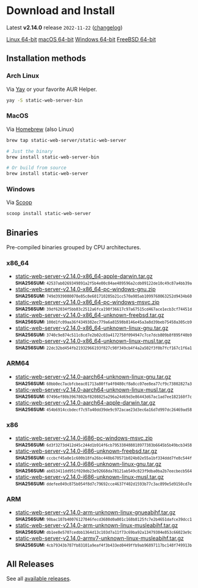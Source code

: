 # Download and Install

Latest **v2.14.0** release `2022-11-22` ([changelog](https://github.com/static-web-server/static-web-server/releases/tag/v2.14.0))

<div class="featured-downloads">

<a class="md-button md-button-sm" href="https://github.com/static-web-server/static-web-server/releases/download/v2.14.0/static-web-server-v2.14.0-x86_64-unknown-linux-gnu.tar.gz">Linux 64-bit</a> <a class="md-button md-button-sm" href="https://github.com/static-web-server/static-web-server/releases/download/v2.14.0/static-web-server-v2.14.0-x86_64-apple-darwin.tar.gz">macOS 64-bit</a>
<a class="md-button md-button-sm" href="https://github.com/static-web-server/static-web-server/releases/download/v2.14.0/static-web-server-v2.14.0-x86_64-pc-windows-msvc.zip">Windows 64-bit</a>
<a class="md-button md-button-sm" href="https://github.com/static-web-server/static-web-server/releases/download/v2.14.0/static-web-server-v2.14.0-x86_64-unknown-freebsd.tar.gz">FreeBSD 64-bit</a>

</div>

## Installation methods

### Arch Linux

Via [Yay](https://github.com/Jguer/yay) or your favorite AUR Helper.

```sh
yay -S static-web-server-bin
```

### MacOS

Via [Homebrew](https://brew.sh/) (also Linux)

```sh
brew tap static-web-server/static-web-server

# Just the binary
brew install static-web-server-bin

# Or build from source
brew install static-web-server
```

### Windows

Via [Scoop](https://scoop.sh/)

```powershell
scoop install static-web-server
```

## Binaries

Pre-compiled binaries grouped by CPU architectures.

### x86_64

- [static-web-server-v2.14.0-x86_64-apple-darwin.tar.gz](https://github.com/static-web-server/static-web-server/releases/download/v2.14.0/static-web-server-v2.14.0-x86_64-apple-darwin.tar.gz)<br>
<small>**SHA256SUM:** `42537ab0269349891a2f5b4e00c84ae489596a2cdb09122de10c49c87a4bb39a`</small>
- [static-web-server-v2.14.0-x86_64-pc-windows-gnu.zip](https://github.com/static-web-server/static-web-server/releases/download/v2.14.0/static-web-server-v2.14.0-x86_64-pc-windows-gnu.zip)<br>
<small>**SHA256SUM:** `749d3939080078e85c8e601710285b21cc570a985ab1099768063252d9434b60`</small>
- [static-web-server-v2.14.0-x86_64-pc-windows-msvc.zip](https://github.com/static-web-server/static-web-server/releases/download/v2.14.0/static-web-server-v2.14.0-x86_64-pc-windows-msvc.zip)<br>
<small>**SHA256SUM:** `39df62034f5bb83c2512a6fca198f36617c97a67515cd467ace1ecb3cf74451d`</small>
- [static-web-server-v2.14.0-x86_64-unknown-freebsd.tar.gz](https://github.com/static-web-server/static-web-server/releases/download/v2.14.0/static-web-server-v2.14.0-x86_64-unknown-freebsd.tar.gz)<br>
<small>**SHA256SUM:** `100d1fc09aa36f4349382ec779a6a81598b8146e45a3a8d39beb75458a305cb9`</small>
- [static-web-server-v2.14.0-x86_64-unknown-linux-gnu.tar.gz](https://github.com/static-web-server/static-web-server/releases/download/v2.14.0/static-web-server-v2.14.0-x86_64-unknown-linux-gnu.tar.gz)<br>
<small>**SHA256SUM:** `3740c9e874c511c8cd7e2b02c03a4172750f094947c7ce7dcb809b8f895f40b9`</small>
- [static-web-server-v2.14.0-x86_64-unknown-linux-musl.tar.gz](https://github.com/static-web-server/static-web-server/releases/download/v2.14.0/static-web-server-v2.14.0-x86_64-unknown-linux-musl.tar.gz)<br>
<small>**SHA256SUM:** `22dc32bd454fb21932966193f827c98f349cb4f4a2a502f3f0b7fcf167c1f6a1`</small>

### ARM64

- [static-web-server-v2.14.0-aarch64-unknown-linux-gnu.tar.gz](https://github.com/static-web-server/static-web-server/releases/download/v2.14.0/static-web-server-v2.14.0-aarch64-unknown-linux-gnu.tar.gz)<br>
<small>**SHA256SUM:** `60bb0ec7acbfcbeac01713a80ffa4f0480cf8a8cc07ee8ea77cf9c73802827a3`</small>
- [static-web-server-v2.14.0-aarch64-unknown-linux-musl.tar.gz](https://github.com/static-web-server/static-web-server/releases/download/v2.14.0/static-web-server-v2.14.0-aarch64-unknown-linux-musl.tar.gz)<br>
<small>**SHA256SUM:** `07496ef80b3967802bf8208825a296a24d69d3e86443d67ac1ad7ee182160f7c`</small>
- [static-web-server-v2.14.0-aarch64-apple-darwin.tar.gz](https://github.com/static-web-server/static-web-server/releases/download/v2.14.0/static-web-server-v2.14.0-aarch64-apple-darwin.tar.gz)<br>
<small>**SHA256SUM:** `454b6914ccbdecf7c97a40dd39de9c972acae23d3ec6a16d7d997dc26469ad58`</small>

### x86

- [static-web-server-v2.14.0-i686-pc-windows-msvc.zip](https://github.com/static-web-server/static-web-server/releases/download/v2.14.0/static-web-server-v2.14.0-i686-pc-windows-msvc.zip)<br>
<small>**SHA256SUM:** `6d3f3273d412d45c244d1b914f6cb795338488818977383b6645b5b49bcb3458`</small>
- [static-web-server-v2.14.0-i686-unknown-freebsd.tar.gz](https://github.com/static-web-server/static-web-server/releases/download/v2.14.0/static-web-server-v2.14.0-i686-unknown-freebsd.tar.gz)<br>
<small>**SHA256SUM:** `cccbcf45a0e1c600b18fa26bc448b670571b024b02e55a1bf334ddd7fe8c544f`</small>
- [static-web-server-v2.14.0-i686-unknown-linux-gnu.tar.gz](https://github.com/static-web-server/static-web-server/releases/download/v2.14.0/static-web-server-v2.14.0-i686-unknown-linux-gnu.tar.gz)<br>
<small>**SHA256SUM:** `ab653411dd951f020db23e92668da78121ab549c823f9dba0ba2b7eecbecb564`</small>
- [static-web-server-v2.14.0-i686-unknown-linux-musl.tar.gz](https://github.com/static-web-server/static-web-server/releases/download/v2.14.0/static-web-server-v2.14.0-i686-unknown-linux-musl.tar.gz)<br>
<small>**SHA256SUM:** `ddefee049c875b054f8d7c79692cce4637f402d1593b77c3ac899e5d9150cd7e`</small>

### ARM

- [static-web-server-v2.14.0-arm-unknown-linux-gnueabihf.tar.gz](https://github.com/static-web-server/static-web-server/releases/download/v2.14.0/static-web-server-v2.14.0-arm-unknown-linux-gnueabihf.tar.gz)<br>
<small>**SHA256SUM:** `90bac107b40076127846fecd3680d0a001c168b8125fc7e2b4651dafce39dcc1`</small>
- [static-web-server-v2.14.0-arm-unknown-linux-musleabihf.tar.gz](https://github.com/static-web-server/static-web-server/releases/download/v2.14.0/static-web-server-v2.14.0-arm-unknown-linux-musleabihf.tar.gz)<br>
<small>**SHA256SUM:** `db1ee8e5707cedbb1364d13c103d7a11f73c69ba92a13479384e853c66023e9c`</small>
- [static-web-server-v2.14.0-armv7-unknown-linux-musleabihf.tar.gz](https://github.com/static-web-server/static-web-server/releases/download/v2.14.0/static-web-server-v2.14.0-armv7-unknown-linux-musleabihf.tar.gz)<br>
<small>**SHA256SUM:** `4cb79343b787fb83101a9eaf4f3b433ed0449ffb9ab96897117bc148f749913b`</small>

## All Releases

See all [available releases](https://github.com/static-web-server/static-web-server/releases).
